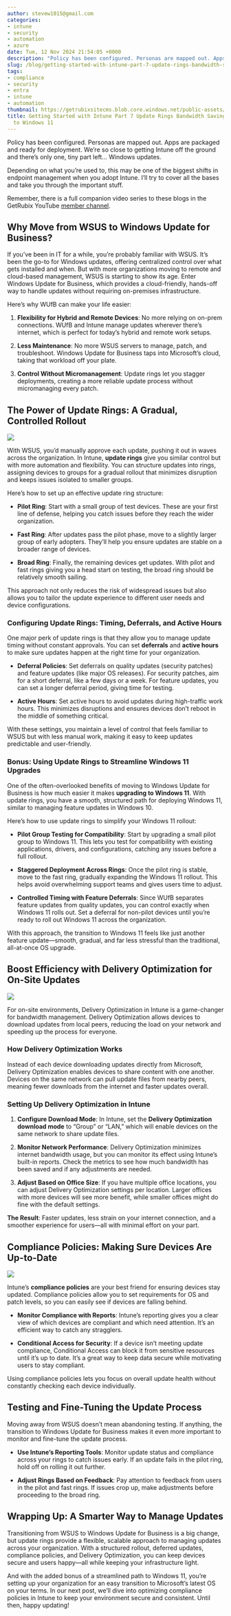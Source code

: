 ```yaml
---
author: stevew1015@gmail.com
categories:
- intune
- security
- automation
- azure
date: Tue, 12 Nov 2024 21:54:05 +0000
description: "Policy has been configured. Personas are mapped out. Apps are packaged and ready for deployment. We’re so close to getting Intune off the ground and there’s only one, tiny part left… Windows updates. Depending on what you’re used to, this may be one of the biggest."
slug: /blog/getting-started-with-intune-part-7-update-rings-bandwidth-savings-and-the-road-to-windows-11
tags:
- compliance
- security
- entra
- intune
- automation
thumbnail: https://getrubixsitecms.blob.core.windows.net/public-assets/content/v1/logo512.png
title: Getting Started with Intune Part 7 Update Rings Bandwidth Savings and the Road
  to Windows 11
---
```


Policy has been configured. Personas are mapped out. Apps are packaged and ready for deployment. We’re so close to getting Intune off the ground and there’s only one, tiny part left… Windows updates.

Depending on what you’re used to, this may be one of the biggest shifts in endpoint management when you adopt Intune. I’ll try to cover all the bases and take you through the important stuff.

Remember, there is a full companion video series to these blogs in the GetRubix YouTube [member channel](https://www.youtube.com/playlist?list=UUMOF6q8UjlE5AFO52ht-G_L6A).

Why Move from WSUS to Windows Update for Business?
--------------------------------------------------

If you’ve been in IT for a while, you’re probably familiar with WSUS. It’s been the go-to for Windows updates, offering centralized control over what gets installed and when. But with more organizations moving to remote and cloud-based management, WSUS is starting to show its age. Enter Windows Update for Business, which provides a cloud-friendly, hands-off way to handle updates without requiring on-premises infrastructure.

Here’s why WUfB can make your life easier:

1.  **Flexibility for Hybrid and Remote Devices**: No more relying on on-prem connections. WUfB and Intune manage updates wherever there’s internet, which is perfect for today’s hybrid and remote work setups.
    
2.  **Less Maintenance**: No more WSUS servers to manage, patch, and troubleshoot. Windows Update for Business taps into Microsoft’s cloud, taking that workload off your plate.
    
3.  **Control Without Micromanagement**: Update rings let you stagger deployments, creating a more reliable update process without micromanaging every patch.
    

The Power of Update Rings: A Gradual, Controlled Rollout
--------------------------------------------------------

![](https://getrubixsitecms.blob.core.windows.net/public-assets/content/v1/5dd365a31aa1fd743bc30b8e/43df4b56-44e5-4d57-ae5c-e7e37afb5068/part6-1.png)

With WSUS, you’d manually approve each update, pushing it out in waves across the organization. In Intune, **update rings** give you similar control but with more automation and flexibility. You can structure updates into rings, assigning devices to groups for a gradual rollout that minimizes disruption and keeps issues isolated to smaller groups.

Here’s how to set up an effective update ring structure:

-   **Pilot Ring**: Start with a small group of test devices. These are your first line of defense, helping you catch issues before they reach the wider organization.
    
-   **Fast Ring**: After updates pass the pilot phase, move to a slightly larger group of early adopters. They’ll help you ensure updates are stable on a broader range of devices.
    
-   **Broad Ring**: Finally, the remaining devices get updates. With pilot and fast rings giving you a head start on testing, the broad ring should be relatively smooth sailing.
    

This approach not only reduces the risk of widespread issues but also allows you to tailor the update experience to different user needs and device configurations.

### Configuring Update Rings: Timing, Deferrals, and Active Hours

One major perk of update rings is that they allow you to manage update timing without constant approvals. You can set **deferrals** and **active hours** to make sure updates happen at the right time for your organization.

-   **Deferral Policies**: Set deferrals on quality updates (security patches) and feature updates (like major OS releases). For security patches, aim for a short deferral, like a few days or a week. For feature updates, you can set a longer deferral period, giving time for testing.
    
-   **Active Hours**: Set active hours to avoid updates during high-traffic work hours. This minimizes disruptions and ensures devices don’t reboot in the middle of something critical.
    

With these settings, you maintain a level of control that feels familiar to WSUS but with less manual work, making it easy to keep updates predictable and user-friendly.

### Bonus: Using Update Rings to Streamline Windows 11 Upgrades

One of the often-overlooked benefits of moving to Windows Update for Business is how much easier it makes **upgrading to Windows 11**. With update rings, you have a smooth, structured path for deploying Windows 11, similar to managing feature updates in Windows 10.

Here’s how to use update rings to simplify your Windows 11 rollout:

-   **Pilot Group Testing for Compatibility**: Start by upgrading a small pilot group to Windows 11. This lets you test for compatibility with existing applications, drivers, and configurations, catching any issues before a full rollout.
    
-   **Staggered Deployment Across Rings**: Once the pilot ring is stable, move to the fast ring, gradually expanding the Windows 11 rollout. This helps avoid overwhelming support teams and gives users time to adjust.
    
-   **Controlled Timing with Feature Deferrals**: Since WUfB separates feature updates from quality updates, you can control exactly when Windows 11 rolls out. Set a deferral for non-pilot devices until you’re ready to roll out Windows 11 across the organization.
    

With this approach, the transition to Windows 11 feels like just another feature update—smooth, gradual, and far less stressful than the traditional, all-at-once OS upgrade.

Boost Efficiency with Delivery Optimization for On-Site Updates
---------------------------------------------------------------

![](https://getrubixsitecms.blob.core.windows.net/public-assets/content/v1/5dd365a31aa1fd743bc30b8e/47b52aff-e318-4d8a-b8a9-cf4718ef6c18/part6-2.png)

For on-site environments, Delivery Optimization in Intune is a game-changer for bandwidth management. Delivery Optimization allows devices to download updates from local peers, reducing the load on your network and speeding up the process for everyone.

### How Delivery Optimization Works

Instead of each device downloading updates directly from Microsoft, Delivery Optimization enables devices to share content with one another. Devices on the same network can pull update files from nearby peers, meaning fewer downloads from the internet and faster updates overall.

### Setting Up Delivery Optimization in Intune

1.  **Configure Download Mode**: In Intune, set the **Delivery Optimization download mode** to “Group” or “LAN,” which will enable devices on the same network to share update files.
    
2.  **Monitor Network Performance**: Delivery Optimization minimizes internet bandwidth usage, but you can monitor its effect using Intune’s built-in reports. Check the metrics to see how much bandwidth has been saved and if any adjustments are needed.
    
3.  **Adjust Based on Office Size**: If you have multiple office locations, you can adjust Delivery Optimization settings per location. Larger offices with more devices will see more benefit, while smaller offices might do fine with the default settings.
    

**The Result**: Faster updates, less strain on your internet connection, and a smoother experience for users—all with minimal effort on your part.

Compliance Policies: Making Sure Devices Are Up-to-Date
-------------------------------------------------------

![](https://getrubixsitecms.blob.core.windows.net/public-assets/content/v1/5dd365a31aa1fd743bc30b8e/62198685-a8ab-47da-a45d-06b17ef76944/part6-3.png)

Intune’s **compliance policies** are your best friend for ensuring devices stay updated. Compliance policies allow you to set requirements for OS and patch levels, so you can easily see if devices are falling behind.

-   **Monitor Compliance with Reports**: Intune’s reporting gives you a clear view of which devices are compliant and which need attention. It’s an efficient way to catch any stragglers.
    
-   **Conditional Access for Security**: If a device isn’t meeting update compliance, Conditional Access can block it from sensitive resources until it’s up to date. It’s a great way to keep data secure while motivating users to stay compliant.
    

Using compliance policies lets you focus on overall update health without constantly checking each device individually.

Testing and Fine-Tuning the Update Process
------------------------------------------

Moving away from WSUS doesn’t mean abandoning testing. If anything, the transition to Windows Update for Business makes it even more important to monitor and fine-tune the update process.

-   **Use Intune’s Reporting Tools**: Monitor update status and compliance across your rings to catch issues early. If an update fails in the pilot ring, hold off on rolling it out further.
    
-   **Adjust Rings Based on Feedback**: Pay attention to feedback from users in the pilot and fast rings. If issues crop up, make adjustments before proceeding to the broad ring.
    

Wrapping Up: A Smarter Way to Manage Updates
--------------------------------------------

Transitioning from WSUS to Windows Update for Business is a big change, but update rings provide a flexible, scalable approach to managing updates across your organization. With a structured rollout, deferred updates, compliance policies, and Delivery Optimization, you can keep devices secure and users happy—all while keeping your infrastructure light.

And with the added bonus of a streamlined path to Windows 11, you’re setting up your organization for an easy transition to Microsoft’s latest OS on your terms. In our next post, we’ll dive into optimizing compliance policies in Intune to keep your environment secure and consistent. Until then, happy updating!